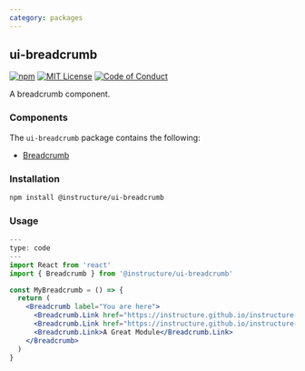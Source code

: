 ```yaml
---
category: packages
---
```


## ui-breadcrumb

[![npm][npm]][npm-url]
[![MIT License][license-badge]][license]
[![Code of Conduct][coc-badge]][coc]

A breadcrumb component.

### Components

The `ui-breadcrumb` package contains the following:

- [Breadcrumb](#Breadcrumb)

### Installation

```sh
npm install @instructure/ui-breadcrumb
```

### Usage

```jsx
---
type: code
---
import React from 'react'
import { Breadcrumb } from '@instructure/ui-breadcrumb'

const MyBreadcrumb = () => {
  return (
    <Breadcrumb label="You are here">
      <Breadcrumb.Link href="https://instructure.github.io/instructure-ui/">Course A</Breadcrumb.Link>
      <Breadcrumb.Link href="https://instructure.github.io/instructure-ui/">Modules</Breadcrumb.Link>
      <Breadcrumb.Link>A Great Module</Breadcrumb.Link>
    </Breadcrumb>
  )
}
```

[npm]: https://img.shields.io/npm/v/@instructure/ui-breadcrumb.svg
[npm-url]: https://npmjs.com/package/@instructure/ui-breadcrumb
[license-badge]: https://img.shields.io/npm/l/instructure-ui.svg?style=flat-square
[license]: https://github.com/instructure/instructure-ui/blob/master/LICENSE
[coc-badge]: https://img.shields.io/badge/code%20of-conduct-ff69b4.svg?style=flat-square
[coc]: https://github.com/instructure/instructure-ui/blob/master/CODE_OF_CONDUCT.md
